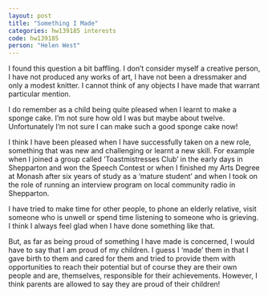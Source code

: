 ```yaml
---
layout: post
title: "Something I Made"
categories: hw139185 interests
code: hw139185
person: "Helen West"
---
```


I found this question a bit baffling. I don’t consider myself a creative person, I have not produced any works of art, I have not been a dressmaker and only a modest knitter. I cannot think of any objects I have made that warrant particular mention.
 
I do remember as a child being quite pleased when I learnt to make a sponge cake. I’m not sure how old I was but maybe about twelve. Unfortunately I’m not sure I can make such a good sponge cake now!
 
I think I have been pleased when I have successfully taken on a new role, something that was new and challenging or learnt a new skill. For example when I joined a group called ‘Toastmistresses Club’ in the early days in Shepparton and won the Speech Contest or when I finished my Arts Degree at Monash after six years of study as a ‘mature student’ and when I took on the role of running an interview program on local community radio in Shepparton.
 
I have tried to make time for other people, to phone an elderly relative, visit someone who is unwell or spend time listening to someone who is grieving. I think I always feel glad when I have done something like that.
 
But, as far as being proud of something I have made is concerned, I would have to say that I am proud of my children. I guess I ‘made’ them in that I gave birth to them and cared for them and tried to provide them with opportunities to reach their potential but of course they are their own people and are, themselves, responsible for their achievements. However, I think parents are allowed to say they are proud of their children!
